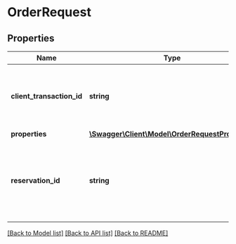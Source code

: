 # OrderRequest

## Properties
Name | Type | Description | Notes
------------ | ------------- | ------------- | -------------
**client_transaction_id** | **string** | Unique identifier for this request, generated by the client | 
**properties** | [**\Swagger\Client\Model\OrderRequestProperties**](OrderRequestProperties.md) |  | [optional] 
**reservation_id** | **string** | In case you want to complete a reservation, provide this ID, and leave the Properties empty | [optional] 

[[Back to Model list]](../README.md#documentation-for-models) [[Back to API list]](../README.md#documentation-for-api-endpoints) [[Back to README]](../README.md)


